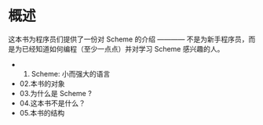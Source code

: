 概述
============
这本书为程序员们提供了一份对 Scheme 的介绍 ———— 不是为新手程序员，而是为已经知道如何编程（至少一点点）并对学习 Scheme 感兴趣的人。
* 01. Scheme: 小而强大的语言
* 02.本书的对象
* 03.为什么是 Scheme ?
* 04.这本书不是什么？
* 05.本书的结构
